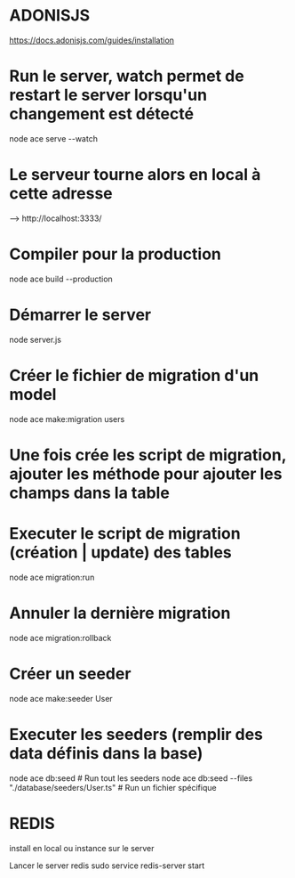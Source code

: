 # ADONISJS

https://docs.adonisjs.com/guides/installation

# Run le server, watch permet de restart le server lorsqu'un changement est détecté

node ace serve --watch

# Le serveur tourne alors en local à cette adresse

--> http://localhost:3333/

# Compiler pour la production
node ace build --production

# Démarrer le server
node server.js

# Créer le fichier de migration d'un model
node ace make:migration users

# Une fois crée les script de migration, ajouter les méthode pour ajouter les champs dans la table

# Executer le script de migration (création | update) des tables
node ace migration:run

# Annuler la dernière migration
node ace migration:rollback

# Créer un seeder
node ace make:seeder User

# Executer les seeders (remplir des data définis dans la base)
node ace db:seed                                        # Run tout les seeders
node ace db:seed --files "./database/seeders/User.ts"   # Run un fichier spécifique

# REDIS

install en local ou instance sur le server

Lancer le server redis
sudo service redis-server start